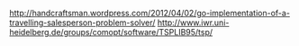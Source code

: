 
http://handcraftsman.wordpress.com/2012/04/02/go-implementation-of-a-travelling-salesperson-problem-solver/
http://www.iwr.uni-heidelberg.de/groups/comopt/software/TSPLIB95/tsp/

